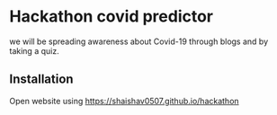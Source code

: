 # Hackathon covid predictor

we will be spreading awareness about Covid-19 through blogs and by taking a quiz.

## Installation

Open website using https://shaishav0507.github.io/hackathon
